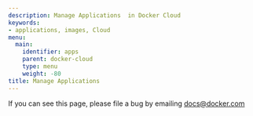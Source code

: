 ```yaml
---
description: Manage Applications  in Docker Cloud
keywords:
- applications, images, Cloud
menu:
  main:
    identifier: apps
    parent: docker-cloud
    type: menu
    weight: -80
title: Manage Applications
---
```


If you can see this page, please file a bug by emailing docs@docker.com
